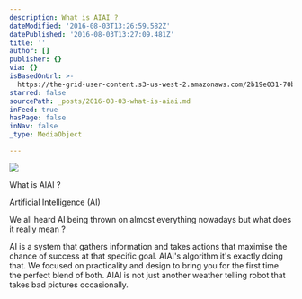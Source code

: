 ```yaml
---
description: What is AIAI ?
dateModified: '2016-08-03T13:26:59.582Z'
datePublished: '2016-08-03T13:27:09.481Z'
title: ''
author: []
publisher: {}
via: {}
isBasedOnUrl: >-
  https://the-grid-user-content.s3-us-west-2.amazonaws.com/2b19e031-70bf-4a86-ad37-c967a0af1b96.png
starred: false
sourcePath: _posts/2016-08-03-what-is-aiai.md
inFeed: true
hasPage: false
inNav: false
_type: MediaObject

---
```

![](https://the-grid-user-content.s3-us-west-2.amazonaws.com/2b19e031-70bf-4a86-ad37-c967a0af1b96.png)

What is AIAI ?

Artificial Intelligence (AI)

We all heard AI being thrown on almost everything nowadays but what does it really mean ?

AI is a system that gathers information and takes actions that maximise the chance of success at that specific goal. AIAI's algorithm it's exactly doing that. We focused on practicality and design to bring you for the first time the perfect blend of both. AIAI is not just another weather telling robot that takes bad pictures occasionally.